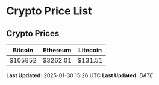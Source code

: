 # Crypto Price List

## Crypto Prices
| Bitcoin | Ethereum | Litecoin |
| ------- | -------- | -------- |
| $105852 | $3262.01 | $131.51 |
**Last Updated:** 2025-01-30 15:26 UTC
**Last Updated:** $DATE$
